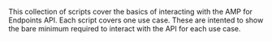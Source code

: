 This collection of scripts cover the basics of interacting with the AMP for Endpoints API. Each script covers one use case. These are intented to show the bare minimum required to interact with the API for each use case.
